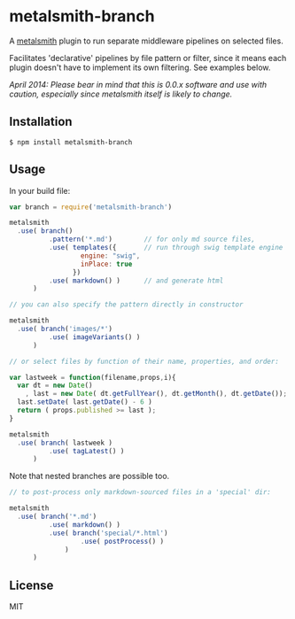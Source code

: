 
# metalsmith-branch

  A [metalsmith][metalsmith] plugin to run separate middleware pipelines on 
  selected files.

  Facilitates 'declarative' pipelines by file pattern or filter, since it means
  each plugin doesn't have to implement its own filtering.  See examples below.

  *April 2014: Please bear in mind that this is 0.0.x software and use with
  caution, especially since metalsmith itself is likely to change.*


## Installation

    $ npm install metalsmith-branch


## Usage

  In your build file:
  
  ```js
  var branch = require('metalsmith-branch')

  metalsmith
    .use( branch()
            .pattern('*.md')        // for only md source files,
            .use( templates({       // run through swig template engine
                    engine: "swig",
                    inPlace: true
                  })
            .use( markdown() )      // and generate html
        )

  // you can also specify the pattern directly in constructor

  metalsmith
    .use( branch('images/*') 
            .use( imageVariants() )
        )

  // or select files by function of their name, properties, and order:

  var lastweek = function(filename,props,i){
    var dt = new Date()
      , last = new Date( dt.getFullYear(), dt.getMonth(), dt.getDate());
    last.setDate( last.getDate() - 6 )
    return ( props.published >= last );
  }

  metalsmith
    .use( branch( lastweek )
            .use( tagLatest() )
        )
  ```

  Note that nested branches are possible too.
 
  ```js
  // to post-process only markdown-sourced files in a 'special' dir:

  metalsmith
    .use( branch('*.md')
            .use( markdown() )
            .use( branch('special/*.html')
                    .use( postProcess() )
                )
        )
  ```

## License

  MIT


[metalsmith]: https://github.com/segmentio/metalsmith

